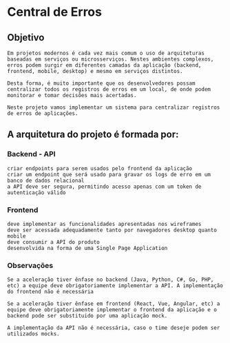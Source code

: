 <!-- # centraldeerros

## Project setup
```
npm install
```

### Compiles and hot-reloads for development
```
npm run serve
```

### Compiles and minifies for production
```
npm run build
```

### Lints and fixes files
```
npm run lint
``` -->
# Central de Erros
## Objetivo
```
Em projetos modernos é cada vez mais comum o uso de arquiteturas baseadas em serviços ou microsserviços. Nestes ambientes complexos, erros podem surgir em diferentes camadas da aplicação (backend, frontend, mobile, desktop) e mesmo em serviços distintos. 

Desta forma, é muito importante que os desenvolvedores possam centralizar todos os registros de erros em um local, de onde podem monitorar e tomar decisões mais acertadas. 

Neste projeto vamos implementar um sistema para centralizar registros de erros de aplicações.
```
## A arquitetura do projeto é formada por:

### Backend - API
```
criar endpoints para serem usados pelo frontend da aplicação
criar um endpoint que será usado para gravar os logs de erro em um banco de dados relacional
a API deve ser segura, permitindo acesso apenas com um token de autenticação válido
```
### Frontend
```
deve implementar as funcionalidades apresentadas nos wireframes
deve ser acessada adequadamente tanto por navegadores desktop quanto mobile
deve consumir a API do produto
desenvolvida na forma de uma Single Page Application
```
### Observações
```
Se a aceleração tiver ênfase no backend (Java, Python, C#, Go, PHP, etc) a equipe deve obrigatoriamente implementar a API. A implementação do frontend não é necessária

Se a aceleração tiver ênfase em frontend (React, Vue, Angular, etc) a equipe deve obrigatoriamente implementar o frontend da aplicação e o backend pode ser substituido por uma aplicação mock. 

A implementação da API não é necessária, caso o time deseje podem ser utilizados mocks.
```